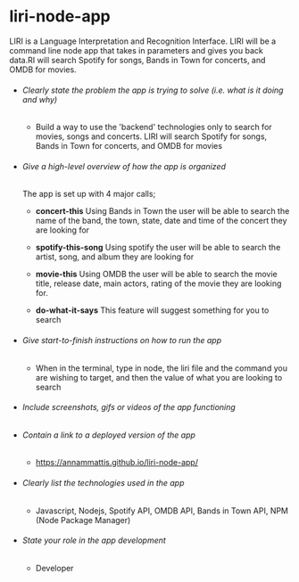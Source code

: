 # liri-node-app
LIRI is a Language Interpretation and Recognition Interface. LIRI will be a command line node app that takes in parameters and gives you back data.RI will search Spotify for songs, Bands in Town for concerts, and OMDB for movies.

* ###### Clearly state the problem the app is trying to solve (i.e. what is it doing and why)
    - Build a way to use the 'backend' technologies only to search for movies, songs and concerts. LIRI will search Spotify for songs, Bands in Town for concerts, and OMDB for movies

* ###### Give a high-level overview of how the app is organized
    The app is set up with 4 major calls; 

    - **concert-this**
    Using Bands in Town the user will be able to search the name of the band, the town, state, date and time of the concert they are looking for

    - **spotify-this-song**
    Using spotify the user will be able to search the artist, song, and album they are looking for

    - **movie-this**
    Using OMDB the user will be able to search the movie title, release date, main actors, rating of the movie they are looking for.

    - **do-what-it-says**
    This feature will suggest something for you to search

* ###### Give start-to-finish instructions on how to run the app
    - When in the terminal, type in node, the liri file and the command you are wishing to target, and then the value of what you are looking to search

* ###### Include screenshots, gifs or videos of the app functioning

* ###### Contain a link to a deployed version of the app
    - https://annammattis.github.io/liri-node-app/

* ###### Clearly list the technologies used in the app
    - Javascript, Nodejs, Spotify API, OMDB API, Bands in Town API, NPM (Node Package Manager)

* ###### State your role in the app development
    - Developer